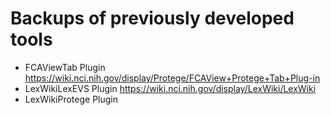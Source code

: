 # Backups of previously developed tools
* FCAViewTab Plugin https://wiki.nci.nih.gov/display/Protege/FCAView+Protege+Tab+Plug-in
* LexWikiLexEVS Plugin https://wiki.nci.nih.gov/display/LexWiki/LexWiki
* LexWikiProtege Plugin 
